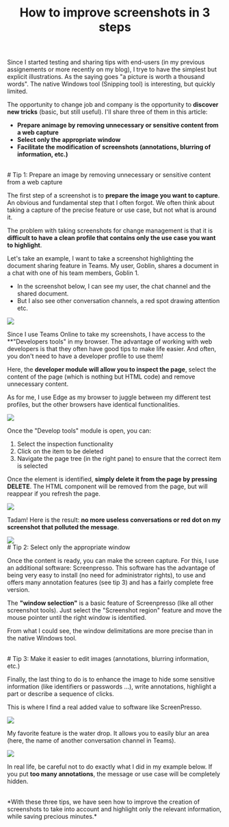 ﻿---
title: "How to improve screenshots in 3 steps"
subtitle:
excerpt: "Having the best screenshots as possible is always a must-have for good presentations, articles or even (and especially!) change management support materials"    
tags:
  - Tip
  - Miscellaneous
header_img : "./assets/img/posts/2022-08-10_How-to-improve-screenshots_6.png"
---


Since I started testing and sharing tips with end-users (in my previous assignements or more recently on my blog), I trye to have the simplest but explicit illustrations. As the saying goes "a picture is worth a thousand words". The native Windows tool (Snipping tool) is interesting, but quickly limited. 

The opportunity to change job and company is the opportunity to **discover new tricks** (basic, but still useful). I'll share three of them in this article: 
- **Prepare animage by removing unnecessary or sensitive content from a web capture**
- **Select only the appropriate window**
- **Facilitate the modification of screenshots (annotations, blurring of information, etc.)**


<br/>
# Tip 1: Prepare an image by removing unnecessary or sensitive content from a web capture

The first step of a screenshot is to **prepare the image you want to capture**. An obvious and fundamental step that I often forgot. We often think about taking a capture of the precise feature or use case, but not what is around it. 

The problem with taking screenshots for change management is that it is **difficult to have a clean profile that contains only the use case you want to highlight**.

Let's take an example, I want to take a screenshot highlighting the document sharing feature in Teams. My user, Goblin, shares a document in a chat with one of his team members, Goblin 1. 
- In the screenshot below, I can see my user, the chat channel and the shared document. 
- But I also see other conversation channels, a red spot drawing attention etc. 

<img src="https://thijoubert.github.io/assets/img/posts/2022-08-10_How-to-improve-screenshots_1.png" >

Since I use Teams Online to take my screenshots, I have access to the **"Developers tools" in my browser. The advantage of working with web developers is that they often have good tips to make life easier. And often, you don't need to have a developer profile to use them!  

Here, the **developer module will allow you to inspect the page**, select the content of the page (which is nothing but HTML code) and remove unnecessary content. 

As for me, I use Edge as my browser to juggle between my different test profiles, but the other browsers have identical functionalities. 

<img src="https://thijoubert.github.io/assets/img/posts/2022-08-10_How-to-improve-screenshots_2.png" >

Once the "Develop tools" module is open, you can: 
1. Select the inspection functionality
1. Click on the item to be deleted
1. Navigate the page tree (in the right pane) to ensure that the correct item is selected

Once the element is identified, **simply delete it from the page by pressing DELETE**. The HTML component will be removed from the page, but will reappear if you refresh the page. 

<img src="https://thijoubert.github.io/assets/img/posts/2022-08-10_How-to-improve-screenshots_3.png" >

Tadam! Here is the result: **no more useless conversations or red dot on my screenshot that polluted the message**. 

<img src="https://thijoubert.github.io/assets/img/posts/2022-08-10_How-to-improve-screenshots_4.png" >



<br/>
# Tip 2: Select only the appropriate window

Once the content is ready, you can make the screen capture. For this, I use an additional software: Screenpresso. This software has the advantage of being very easy to install (no need for administrator rights), to use and offers many annotation features (see tip 3) and has a fairly complete free version. 

The **"window selection"** is a basic feature of Screenpresso (like all other screenshot tools). Just select the "Screenshot region" feature and move the mouse pointer until the right window is identified. 

From what I could see, the window delimitations are more precise than in the native Windows tool. 


<br/>
# Tip 3: Make it easier to edit images (annotations, blurring information, etc.)

Finally, the last thing to do is to enhance the image to hide some sensitive information (like identifiers or passwords ...), write annotations, highlight a part or describe a sequence of clicks. 

This is where I find a real added value to software like ScreenPresso. 

<img src="https://thijoubert.github.io/assets/img/posts/2022-08-10_How-to-improve-screenshots_5.png" >

My favorite feature is the water drop. It allows you to easily blur an area (here, the name of another conversation channel in Teams). 

<img src="https://thijoubert.github.io/assets/img/posts/2022-08-10_How-to-improve-screenshots_6.png" >

In real life, be careful not to do exactly what I did in my example below. If you put **too many annotations**, the message or use case will be completely hidden. 

<br/>
*With these three tips, we have seen how to improve the creation of screenshots to take into account and highlight only the relevant information, while saving precious minutes.* 


